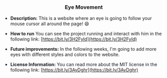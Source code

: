 **<h3 align="center">Eye Movement</h3>**

- **Description:** This is a website where an eye is going to follow your mouse cursor all around the page! 😄

- **How to run** You can see the project running and interact with him in the following link: [https://bit.ly/3H2FyId](https://bit.ly/3H2FyId)

- **Future improvements:** In the following weeks, I'm going to add more eyes with different styles and colors to the website.

- **License Information:** You can read more about the MIT license in the following link: [https://bit.ly/3AyDghr](https://bit.ly/3AyDghr) 
